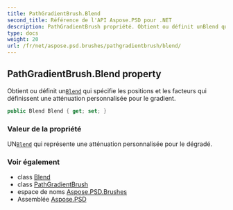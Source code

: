 ```yaml
---
title: PathGradientBrush.Blend
second_title: Référence de l'API Aspose.PSD pour .NET
description: PathGradientBrush propriété. Obtient ou définit unBlend qui spécifie les positions et les facteurs qui définissent une atténuation personnalisée pour le gradient.
type: docs
weight: 20
url: /fr/net/aspose.psd.brushes/pathgradientbrush/blend/
---
```

## PathGradientBrush.Blend property

Obtient ou définit un[`Blend`](../../../aspose.psd/blend/) qui spécifie les positions et les facteurs qui définissent une atténuation personnalisée pour le gradient.

```csharp
public Blend Blend { get; set; }
```

### Valeur de la propriété

UN[`Blend`](../../../aspose.psd/blend/) qui représente une atténuation personnalisée pour le dégradé.

### Voir également

* class [Blend](../../../aspose.psd/blend/)
* class [PathGradientBrush](../)
* espace de noms [Aspose.PSD.Brushes](../../pathgradientbrush/)
* Assemblée [Aspose.PSD](../../../)



